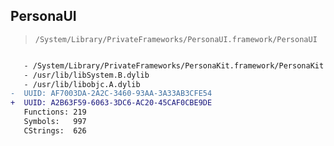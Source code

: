 ## PersonaUI

> `/System/Library/PrivateFrameworks/PersonaUI.framework/PersonaUI`

```diff

   - /System/Library/PrivateFrameworks/PersonaKit.framework/PersonaKit
   - /usr/lib/libSystem.B.dylib
   - /usr/lib/libobjc.A.dylib
-  UUID: AF7003DA-2A2C-3460-93AA-3A33AB3CFE54
+  UUID: A2B63F59-6063-3DC6-AC20-45CAF0CBE9DE
   Functions: 219
   Symbols:   997
   CStrings:  626

```
